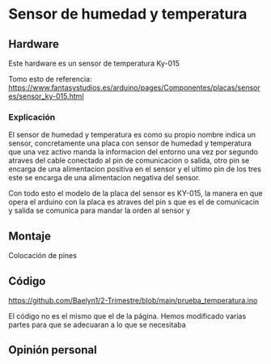 # Sensor de humedad y temperatura


## Hardware

Este hardware es un sensor de temperatura Ky-015

Tomo esto de referencia:
https://www.fantasystudios.es/arduino/pages/Componentes/placas/sensores/sensor_ky-015.html

### Explicación

El sensor de humedad y temperatura es como su propio nombre indica un sensor, concretamente una placa con sensor de humedad y temperatura que una vez activo manda la informacion del entorno una vez por segundo atraves del cable conectado al pin de comunicacion o salida, otro pin se encarga de una alimentacion positiva en el sensor y el ultimo pin de los tres este se encarga de una alimentacion negativa del sensor.

Con todo esto el modelo de la placa del sensor es KY-015, la manera en que opera el arduino con la placa es atraves del pin s que es el de comunicacin y salida se comunica para mandar la orden al sensor y

## Montaje

Colocación de pines


## Código

https://github.com/Baelyn1/2-Trimestre/blob/main/prueba_temperatura.ino

El código no es el mismo que el de la página. Hemos modificado varias partes para que se adecuaran a lo que se necesitaba

## Opinión personal

